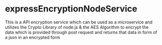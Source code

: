 # expressEncryptionNodeService
This is a API encryption service which can be used as a microservice and utilizes the Crypto Library of node.js &amp; the AES Algorithm to encrypt the data which is provided through post request and returns that data in form of a json in an encrypted form
 
